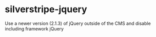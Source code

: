 silverstripe-jquery
===================

Use a newer version (2.1.3) of jQuery outside of the CMS and disable including framework jQuery
